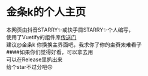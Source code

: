 # 金条k的个人主页
本网页由抖音STARRY✨或快手屑STARRY✨个人编写，     
使用了Vuetify的组件库[传送门](https://vuetifyjs.com/zh-Hans/)     
建议@金条k 你换换主界面吧，我求你了~~你的主页太难看了~~       
####如果你们觉得好看，可以拿去用       
可以在Release里扒出来     
给个star不过分吧🙃
